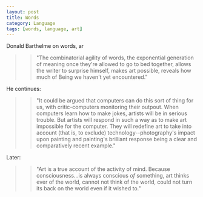 ```yaml
---
layout: post
title: Words
category: Language
tags: [words, language, art]
---
```


Donald Barthelme on words, ar
>> "The combinatorial agility of words, the exponential generation of meaning once they're allowed to go to bed together, allows the writer to surprise himself, makes art possible, reveals how much of Being we haven't yet encountered."

He continues:

>> "It could be argued that computers can do this sort of thing for us, with critic-computers monitoring their outpout. When computers learn how to make jokes, artists will be in serious trouble. But artists will respond in such a way as to make art impossible for the computer. They will redefine art to take into account (that is, to exclude) technology--photography's impact upon painting and painting's brilliant response being a clear and comparatively recent example."

Later:

>> "Art is a true account of the activity of mind. Because consciousness...is always conscious <em>of</em> something, art thinks ever of the world, cannot not think of the world, could not turn its back on the world even if it wished to."

